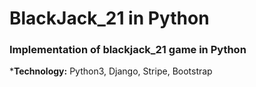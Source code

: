 # BlackJack_21 in Python

### Implementation of blackjack_21 game in Python
*<b>Technology:</b> Python3, Django, Stripe, Bootstrap
